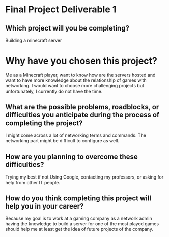 # Final Project Deliverable 1

## Which project will you be completing?
Building a minecraft server

# Why have you chosen this project?
Me as a Minecraft player, want to know how are the servers hosted and want to have more knowledge about the relationship of games with networking. I would want to choose more challenging projects but unfortunately, I currently do not have the time.

## What are the possible problems, roadblocks, or difficulties you anticipate during the process of completing the project?
I might come across a lot of networking terms and commands. The networking part might be difficult to configure as well. 

## How are you planning to overcome these difficulties?
Trying my best if not Using Google, contacting my professors, or asking for help from other IT people.

## How do you think completing this project will help you in your career?
Because my goal is to work at a gaming company as a network admin having the knowledge to build a server for one of the most played games should help me at least get the idea of future projects of the company.